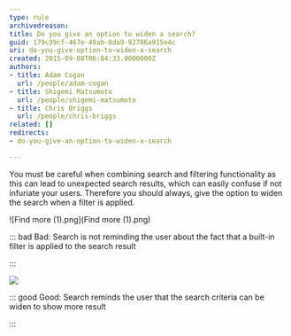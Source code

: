 ```yaml
---
type: rule
archivedreason: 
title: Do you give an option to widen a search?
guid: 179c39cf-467e-49ab-8da9-92786a915e4c
uri: do-you-give-option-to-widen-a-search
created: 2015-09-08T06:04:33.0000000Z
authors:
- title: Adam Cogan
  url: /people/adam-cogan
- title: Shigemi Matsumoto
  url: /people/shigemi-matsumoto
- title: Chris Briggs
  url: /people/chris-briggs
related: []
redirects:
- do-you-give-an-option-to-widen-a-search

---
```


You must be careful when combining search and filtering functionality as this can lead to unexpected search results, which can easily confuse if not infuriate your users. Therefore you should always, give the option to widen the search when a filter is applied.

<!--endintro-->

![Find more (1).png](Find more (1).png)



::: bad
Bad: Search is not reminding the user about the fact that a built-in filter is applied to the search result 

:::




![](SearchOption-Good.png)



::: good
Good: Search reminds the user that the search criteria can be widen to show more result

:::
